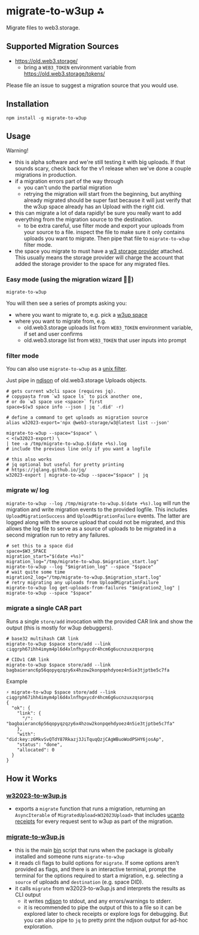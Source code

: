 # migrate-to-w3up ⁂

Migrate files to web3.storage.

## Supported Migration Sources

* https://old.web3.storage/
  * bring a `WEB3_TOKEN` environment variable from https://old.web3.storage/tokens/

Please file an issue to suggest a migration source that you would use.

## Installation

```shell
npm install -g migrate-to-w3up
```

## Usage

Warning!
* this is alpha software and we're still testing it with big uploads. If that sounds scary, check back for the v1 release when we've done a couple migrations in production.
* if a migration errors part of the way through
    * you can't undo the partial migration
    * retrying the migration will start from the beginning, but anything already migrated should be super fast because it will just verify that the w3up space already has an Upload with the right cid.
* this can migrate a lot of data rapidly! be sure you really want to add everything from the migration source to the destination.
    * to be extra careful, use filter mode and export your uploads from your source to a file. inspect the file to make sure it only contains uploads you want to migrate. Then pipe that file to `migrate-to-w3up` filter mode.
* the space you migrate to must have a [w3 storage provider][] attached. This usually means the storage provider will charge the account that added the storage provider to the space for any migrated files.

### Easy mode (using the migration wizard 🧙‍♀️)

```
migrate-to-w3up
```

You will then see a series of prompts asking you:
* where you want to migrate to, e.g. pick a [w3up space][]
* where you want to migrate from, e.g.
  * old.web3.storage uploads list from `WEB3_TOKEN` environment variable, if set and user confirms
  * old.web3.storage list from `WEB3_TOKEN` that user inputs into prompt

### filter mode

You can also use `migrate-to-w3up` as a [unix filter][].

Just pipe in [ndjson][] of old.web3.storage Uploads objects.

```shell
# gets current w3cli space (requires jq).
# copypasta from `w3 space ls` to pick another one,
# or do `w3 space use <space>` first
space=$(w3 space info --json | jq '.did' -r)

# define a command to get uploads as migration source
alias w32023-export='npx @web3-storage/w3@latest list --json'

migrate-to-w3up --space="$space" \
< <(w32023-export) \
| tee -a /tmp/migrate-to-w3up.$(date +%s).log
# include the previous line only if you want a logfile

# this also works
# jq optional but useful for pretty printing
# https://jqlang.github.io/jq/
w32023-export | migrate-to-w3up --space="$space" | jq
```

### migrate w/ log

`migrate-to-w3up --log /tmp/migrate-to-w3up.$(date +%s).log` will run the migration and write migration events to the provided logfile.
This includes `UploadMigrationSuccess` and `UploadMigrationFailure` events. The latter are logged along with the source upload that could not be migrated, and this allows the log file to serve as a source of uploads to be migrated in a second migration run to retry any failures.

```shell
# set this to a space did
space=$W3_SPACE
migration_start="$(date +%s)"
migration_log="/tmp/migrate-to-w3up.$migration_start.log"
migrate-to-w3up --log "$migration_log" --space "$space"
# wait quite some time
migration2_log="/tmp/migrate-to-w3up.$migration_start.log"
# retry migrating any uploads from UploadMigrationFailure
migrate-to-w3up log get-uploads-from-failures "$migration2_log" | migrate-to-w3up --space "$space"
```

### migrate a single CAR part

Runs a single `store/add` invocation with the provided CAR link and show the output (this is mostly for w3up debuggers).

```shell
# base32 multihash CAR link
migrate-to-w3up $space store/add --link ciqgrph67ihh4imym4pl6d4xlnfhgxycdr4hcm6g6ucnzuxzqsorpsq

# CIDv1 CAR link
migrate-to-w3up $space store/add --link bagbaieranc6p56qopyqzqzy6x4hzow2konpqehdyoez4n5ie3tjptbe5c7fa
```

Example

```shell
⚡ migrate-to-w3up $space store/add --link ciqgrph67ihh4imym4pl6d4xlnfhgxycdr4hcm6g6ucnzuxzqsorpsq
{
  "ok": {
    "link": {
      "/": "bagbaieranc6p56qopyqzqzy6x4hzow2konpqehdyoez4n5ie3tjptbe5c7fa"
    },
    "with": "did:key:z6MkvSvQTdY87Rkazj3JiTquqQzjCAgWBuoWodPSHY6josAp",
    "status": "done",
    "allocated": 0
  }
}
```

## How it Works

### [w32023-to-w3up.js](./w32023-to-w3up.js)

* exports a `migrate` function that runs a migration, returning an `AsyncIterable` of `MigratedUpload<W32023Upload>` that includes [ucanto receipts][] for every request sent to w3up as part of the migration.

### [migrate-to-w3up.js](./migrate-to-w3up.js)

* this is the main [bin]() script that runs when the package is globally installed and someone runs `migrate-to-w3up`
* it reads cli flags to build options for `migrate`. If some options aren't provided as flags, and there is an interactive terminal, prompt the terminal for the options required to start a migration, e.g. selecting a `source` of uploads and `destination` (e.g. space DID).
* it calls `migrate` from w32023-to-w3up.js and interprets the results as CLI output
  * it writes [ndjson][] to stdout, and any errors/warnings to stderr.
  * it is recommended to pipe the output of this to a file so it can be explored later to check receipts or explore logs for debugging. But you can also pipe to `jq` to pretty print the ndjson output for ad-hoc exploration.

<!-- references -->

[ndjson]: https://en.wikipedia.org/wiki/JSON_streaming
[unix filter]: https://en.wikipedia.org/wiki/Unix_philosophy#Mike_Gancarz:_The_UNIX_Philosophy
[w3up space]: https://web3.storage/docs/how-to/create-space/
[w3 storage provider]: https://github.com/web3-storage/specs/blob/main/w3-provider.md
[ucanto receipts]: https://github.com/web3-storage/ucanto/pull/266
